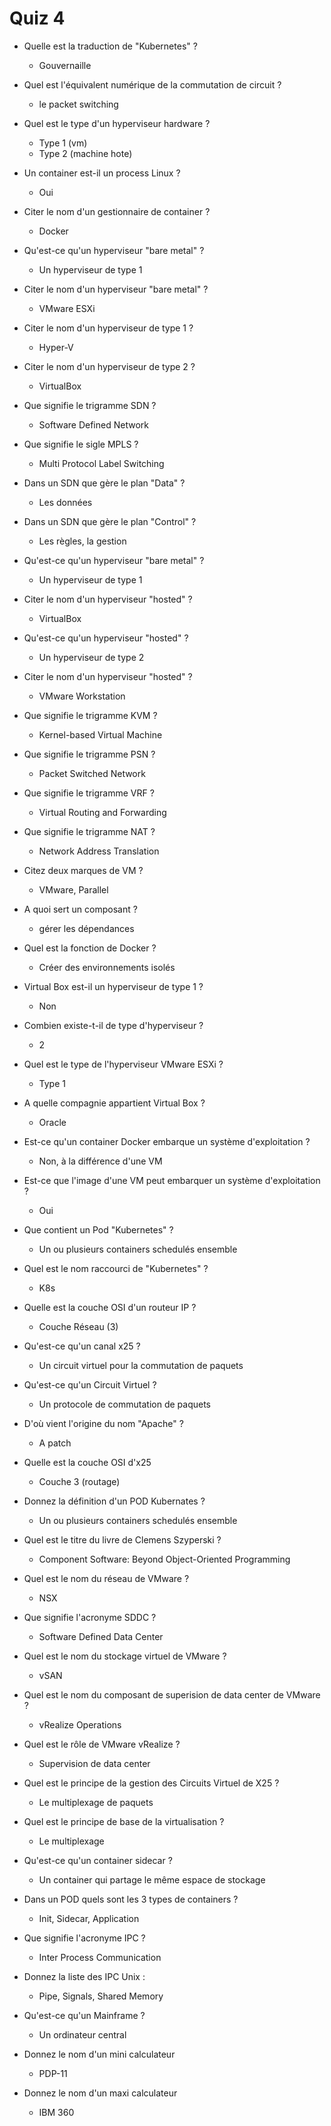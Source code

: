 # Quiz 4

- Quelle est la traduction de "Kubernetes" ?
    - Gouvernaille
- Quel est l'équivalent numérique de la commutation de circuit ?
    - le packet switching
- Quel est le type d'un hyperviseur hardware ?
    - Type 1 (vm)
    - Type 2 (machine hote)
- Un container est-il un process Linux ?
    - Oui
- Citer le nom d'un gestionnaire de container ?
    - Docker
- Qu'est-ce qu'un hyperviseur "bare metal" ?
    - Un hyperviseur de type 1
- Citer le nom d'un hyperviseur "bare metal" ?
    - VMware ESXi
- Citer le nom d'un hyperviseur de type 1 ?
    - Hyper-V
- Citer le nom d'un hyperviseur de type 2 ?
    - VirtualBox

- Que signifie le trigramme SDN ?
    - Software Defined Network
- Que signifie le sigle MPLS ?
    - Multi Protocol Label Switching
- Dans un SDN que gère le plan "Data" ?
    - Les données
- Dans un SDN que gère le plan "Control" ?
    - Les règles, la gestion
- Qu'est-ce qu'un hyperviseur "bare metal" ?
    - Un hyperviseur de type 1
- Citer le nom d'un hyperviseur "hosted" ?
    - VirtualBox
- Qu'est-ce qu'un hyperviseur "hosted" ?
    - Un hyperviseur de type 2
- Citer le nom d'un hyperviseur "hosted" ?
    - VMware Workstation
- Que signifie le trigramme KVM ?
    - Kernel-based Virtual Machine
- Que signifie le trigramme PSN ?
    - Packet Switched Network

- Que signifie le trigramme VRF ?
    - Virtual Routing and Forwarding
- Que signifie le trigramme NAT ?
    - Network Address Translation
- Citez deux marques de VM ?
    - VMware, Parallel
- A quoi sert un composant ?
    - gérer les dépendances
- Quel est la fonction de Docker ?
    - Créer des environnements isolés
- Virtual Box est-il un hyperviseur de type 1 ?
    - Non
- Combien existe-t-il de type d'hyperviseur ?
    - 2
- Quel est le type de l'hyperviseur VMware ESXi ?
    - Type 1
- A quelle compagnie appartient Virtual Box ?
    - Oracle
- Est-ce qu'un container Docker embarque un système d'exploitation ?
    - Non, à la différence d'une VM

- Est-ce que l'image d'une VM peut embarquer un système d'exploitation ?
    - Oui
- Que contient un Pod "Kubernetes" ?
    - Un ou plusieurs containers schedulés ensemble
- Quel est le nom raccourci de "Kubernetes" ?
    - K8s
- Quelle est la couche OSI d'un routeur IP ?
    - Couche Réseau (3)
- Qu'est-ce qu'un canal x25 ?
    - Un circuit virtuel pour la commutation de paquets
- Qu'est-ce qu'un Circuit Virtuel ?
    - Un protocole de commutation de paquets
- D'où vient l'origine du nom "Apache" ?
    - A patch
- Quelle est la couche OSI d'x25
    - Couche 3 (routage)
- Donnez la définition d'un POD Kubernates ?
    - Un ou plusieurs containers schedulés ensemble

- Quel est le titre du livre de Clemens Szyperski ?
    - Component Software: Beyond Object-Oriented Programming
- Quel est le nom du réseau de VMware ?
    - NSX
- Que signifie l'acronyme SDDC ?
    - Software Defined Data Center
- Quel est le nom du stockage virtuel de VMware ?
    - vSAN
- Quel est le nom du composant de superision de data center de VMware ?
    - vRealize Operations
- Quel est le rôle de VMware vRealize ?
    - Supervision de data center
- Quel est le principe de la gestion des Circuits Virtuel de X25 ?
    - Le multiplexage de paquets
- Quel est le principe de base de la virtualisation ?
    - Le multiplexage

- Qu'est-ce qu'un container sidecar ?
    - Un container qui partage le même espace de stockage
- Dans un POD quels sont les 3 types de containers ?
    - Init, Sidecar, Application
- Que signifie l'acronyme IPC ?
    - Inter Process Communication
- Donnez la liste des IPC Unix :
    - Pipe, Signals, Shared Memory
- Qu'est-ce qu'un Mainframe ?
    - Un ordinateur central
- Donnez le nom d'un mini calculateur
    - PDP-11
- Donnez le nom d'un maxi calculateur
    - IBM 360
